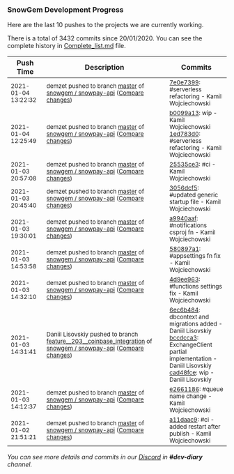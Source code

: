 
### SnowGem Development Progress

Here are the last 10 pushes to the projects we are currently working.

There is a total of 3432 commits since 20/01/2020. You can see the complete history in
 [Complete_list.md](Complete_list.md) file.

| Push Time | Description | Commits |
| --- | --- | --- |
| <sub>2021-01-04 13:22:32</sub> | <sub>demzet pushed to branch [master](https://gitlab.com/snowgem/snowpay-api/commits/master) of [snowgem / snowpay\-api](https://gitlab.com/snowgem/snowpay-api) ([Compare changes](https://gitlab.com/snowgem/snowpay-api/compare/1ed783d05dfd78abe57bbd5ef1eedfd5dc498018...7e0e739916b2f54c03d840f4d97fecf73bf33ab3))</sub> | <sub>[7e0e7399](https://gitlab.com/snowgem/snowpay-api/-/commit/7e0e739916b2f54c03d840f4d97fecf73bf33ab3): #serverless refactoring - Kamil Wojciechowski</sub> |
| <sub>2021-01-04 12:25:49</sub> | <sub>demzet pushed to branch [master](https://gitlab.com/snowgem/snowpay-api/commits/master) of [snowgem / snowpay\-api](https://gitlab.com/snowgem/snowpay-api) ([Compare changes](https://gitlab.com/snowgem/snowpay-api/compare/25535ce3cb04ebc55880283167d7e74cda109303...1ed783d05dfd78abe57bbd5ef1eedfd5dc498018))</sub> | <sub>[b0099a13](https://gitlab.com/snowgem/snowpay-api/-/commit/b0099a13add468097616fc50431cd98a69fe33d3): wip - Kamil Wojciechowski<br>[1ed783d0](https://gitlab.com/snowgem/snowpay-api/-/commit/1ed783d05dfd78abe57bbd5ef1eedfd5dc498018): #serverless refactoring - Kamil Wojciechowski</sub> |
| <sub>2021-01-03 20:57:08</sub> | <sub>demzet pushed to branch [master](https://gitlab.com/snowgem/snowpay-api/commits/master) of [snowgem / snowpay\-api](https://gitlab.com/snowgem/snowpay-api) ([Compare changes](https://gitlab.com/snowgem/snowpay-api/compare/3056dcf53933fbb910a32bd5bf459ab7d2958024...25535ce3cb04ebc55880283167d7e74cda109303))</sub> | <sub>[25535ce3](https://gitlab.com/snowgem/snowpay-api/-/commit/25535ce3cb04ebc55880283167d7e74cda109303): #ci - Kamil Wojciechowski</sub> |
| <sub>2021-01-03 20:45:40</sub> | <sub>demzet pushed to branch [master](https://gitlab.com/snowgem/snowpay-api/commits/master) of [snowgem / snowpay\-api](https://gitlab.com/snowgem/snowpay-api) ([Compare changes](https://gitlab.com/snowgem/snowpay-api/compare/a9940aafe010509c72ae6e6dffb4dcbf33fd1cfb...3056dcf53933fbb910a32bd5bf459ab7d2958024))</sub> | <sub>[3056dcf5](https://gitlab.com/snowgem/snowpay-api/-/commit/3056dcf53933fbb910a32bd5bf459ab7d2958024): #updated generic startup file - Kamil Wojciechowski</sub> |
| <sub>2021-01-03 19:30:01</sub> | <sub>demzet pushed to branch [master](https://gitlab.com/snowgem/snowpay-api/commits/master) of [snowgem / snowpay\-api](https://gitlab.com/snowgem/snowpay-api) ([Compare changes](https://gitlab.com/snowgem/snowpay-api/compare/580897a13ec876efa14e6ae11983373591082f5f...a9940aafe010509c72ae6e6dffb4dcbf33fd1cfb))</sub> | <sub>[a9940aaf](https://gitlab.com/snowgem/snowpay-api/-/commit/a9940aafe010509c72ae6e6dffb4dcbf33fd1cfb): #notifications csproj fn - Kamil Wojciechowski</sub> |
| <sub>2021-01-03 14:53:58</sub> | <sub>demzet pushed to branch [master](https://gitlab.com/snowgem/snowpay-api/commits/master) of [snowgem / snowpay\-api](https://gitlab.com/snowgem/snowpay-api) ([Compare changes](https://gitlab.com/snowgem/snowpay-api/compare/4d9ee9634cc880abced44521ad0de6fbd3b689ba...580897a13ec876efa14e6ae11983373591082f5f))</sub> | <sub>[580897a1](https://gitlab.com/snowgem/snowpay-api/-/commit/580897a13ec876efa14e6ae11983373591082f5f): #appsettings fn fix - Kamil Wojciechowski</sub> |
| <sub>2021-01-03 14:32:10</sub> | <sub>demzet pushed to branch [master](https://gitlab.com/snowgem/snowpay-api/commits/master) of [snowgem / snowpay\-api](https://gitlab.com/snowgem/snowpay-api) ([Compare changes](https://gitlab.com/snowgem/snowpay-api/compare/e2661186a13dc0e7c63fee41b3f2021a3b5f8592...4d9ee9634cc880abced44521ad0de6fbd3b689ba))</sub> | <sub>[4d9ee963](https://gitlab.com/snowgem/snowpay-api/-/commit/4d9ee9634cc880abced44521ad0de6fbd3b689ba): #functions settings fix - Kamil Wojciechowski</sub> |
| <sub>2021-01-03 14:31:41</sub> | <sub>Daniil Lisovskiy pushed to branch [feature\_\_203\_\_coinbase\_integration](https://gitlab.com/snowgem/snowpay-api/commits/feature__203__coinbase_integration) of [snowgem / snowpay\-api](https://gitlab.com/snowgem/snowpay-api) ([Compare changes](https://gitlab.com/snowgem/snowpay-api/compare/9ba599356ff6c1fd5514ed583f001783c44b4874...cad48fce3167cef9de3c9f2e5d33f7c0e8cd3102))</sub> | <sub>[6ec6b484](https://gitlab.com/snowgem/snowpay-api/-/commit/6ec6b4844bb9c3f380ce448c4ed0f1a7e9425469): dbcontext and migrations added - Daniil Lisovskiy<br>[bccdcca3](https://gitlab.com/snowgem/snowpay-api/-/commit/bccdcca3a20ece6537bd713e7d5f17b6b59bb464): ExchangeClient partial implementation - Daniil Lisovskiy<br>[cad48fce](https://gitlab.com/snowgem/snowpay-api/-/commit/cad48fce3167cef9de3c9f2e5d33f7c0e8cd3102): wip - Daniil Lisovskiy</sub> |
| <sub>2021-01-03 14:12:37</sub> | <sub>demzet pushed to branch [master](https://gitlab.com/snowgem/snowpay-api/commits/master) of [snowgem / snowpay\-api](https://gitlab.com/snowgem/snowpay-api) ([Compare changes](https://gitlab.com/snowgem/snowpay-api/compare/a11daac9cc955712503bab6d364d471bc176e519...e2661186a13dc0e7c63fee41b3f2021a3b5f8592))</sub> | <sub>[e2661186](https://gitlab.com/snowgem/snowpay-api/-/commit/e2661186a13dc0e7c63fee41b3f2021a3b5f8592): #queue name change - Kamil Wojciechowski</sub> |
| <sub>2021-01-02 21:51:21</sub> | <sub>demzet pushed to branch [master](https://gitlab.com/snowgem/snowpay-api/commits/master) of [snowgem / snowpay\-api](https://gitlab.com/snowgem/snowpay-api) ([Compare changes](https://gitlab.com/snowgem/snowpay-api/compare/5e0205c74dce50521b5f04c2702f6ebbcc54cec4...a11daac9cc955712503bab6d364d471bc176e519))</sub> | <sub>[a11daac9](https://gitlab.com/snowgem/snowpay-api/-/commit/a11daac9cc955712503bab6d364d471bc176e519): #ci - added restart after publish - Kamil Wojciechowski</sub> |

_You can see more details and commits in our [Discord](https://discord.gg/zumGnbg) in **#dev-diary** channel._
